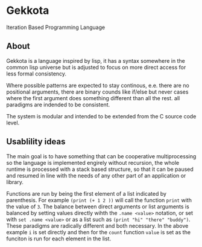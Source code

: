 
# Gekkota
Iteration Based Programming Language

## About
Gekkota is a language inspired by lisp, it has a syntax somewhere in the common lisp universe but is adjusted to focus on more direct access for less formal consistency.

Where possible patterns are expected to stay continous, e.e. there are no positional arguments, there are binary counds like if/else but never cases where the first argument does something different than all the rest. all paradigms are indended to be consistent.

The system is modular and intended to be extended from the C source code level.

## Usablility ideas
The main goal is to have something that can be cooperative multiprocessing so the language is implemented engirely without recursion, the whole runtime is processed with a stack based structure, so that it can be paused and resumed in line with the needs of any other part of an application or library.

Functions are run by being the first element of a list indicated by parenthesis. For example `(print (+ 1 2 ))` will call the function `print` with the value of `3`. The balance between direct arguments or list arguments is balanced by setting values directly wihth the `.name <value>` notation, or set with `set .name <value>` or as a list such as `(print "hi" "there" "buddy")`. These paradigms are radically different and both necessary. In the above example `i` is set directly and then for the `count` function `value` is set as the funciton is run for each element in the list.
